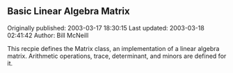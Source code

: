 ## Basic Linear Algebra Matrix

Originally published: 2003-03-17 18:30:15
Last updated: 2003-03-18 02:41:42
Author: Bill McNeill

This recpie defines the Matrix class, an implementation of a linear algebra matrix.  Arithmetic operations, trace, determinant, and minors are defined for it.
